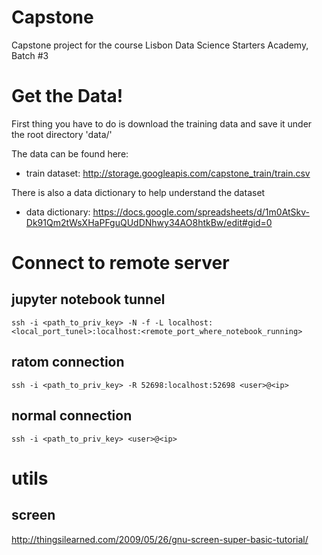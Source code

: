 # Capstone
 Capstone project for the course Lisbon Data Science Starters Academy, Batch \#3

# Get the Data!
First thing you have to do is download the training data and save it under the root directory 'data/'

The data can be found here:
 - train dataset: http://storage.googleapis.com/capstone_train/train.csv

There is also a data dictionary to help understand the dataset

 - data dictionary: https://docs.google.com/spreadsheets/d/1m0AtSkv-Dk91Qm2tWsXHaPFguQUdDNhwy34AO8htkBw/edit#gid=0

# Connect to remote server

## jupyter notebook tunnel
```
ssh -i <path_to_priv_key> -N -f -L localhost:<local_port_tunel>:localhost:<remote_port_where_notebook_running>
```
## ratom connection
```
ssh -i <path_to_priv_key> -R 52698:localhost:52698 <user>@<ip>
```
## normal connection
```
ssh -i <path_to_priv_key> <user>@<ip>
```

# utils

## screen

http://thingsilearned.com/2009/05/26/gnu-screen-super-basic-tutorial/
